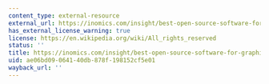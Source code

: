 ```yaml
---
content_type: external-resource
external_url: https://inomics.com/insight/best-open-source-software-for-graphing-and-plotting-47723
has_external_license_warning: true
license: https://en.wikipedia.org/wiki/All_rights_reserved
status: ''
title: https://inomics.com/insight/best-open-source-software-for-graphing-and-plotting-47723
uid: ae06bd09-0641-40db-878f-198152cf5e01
wayback_url: ''
---
```

